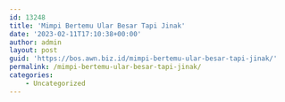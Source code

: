 ```yaml
---
id: 13248
title: 'Mimpi Bertemu Ular Besar Tapi Jinak'
date: '2023-02-11T17:10:38+00:00'
author: admin
layout: post
guid: 'https://bos.awn.biz.id/mimpi-bertemu-ular-besar-tapi-jinak/'
permalink: /mimpi-bertemu-ular-besar-tapi-jinak/
categories:
    - Uncategorized
---
```


